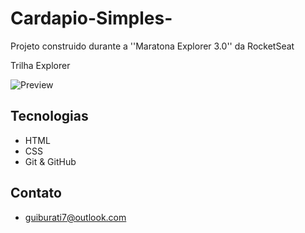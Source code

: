 # Cardapio-Simples-
Projeto construido durante a ''Maratona Explorer 3.0'' da RocketSeat

Trilha Explorer

![Preview](./.github/guiburati.github.io_NLW_.png)

## Tecnologias

- HTML
- CSS
- Git & GitHub

## Contato

- guiburati7@outlook.com
